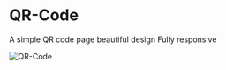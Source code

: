 # QR-Code
A simple QR code page
beautiful design
Fully responsive

![QR-Code](https://github.com/Maxrichard2007/QR-Code/assets/98224947/e95ccbc8-0cfe-47a5-8ad1-83e19bd70d2f)